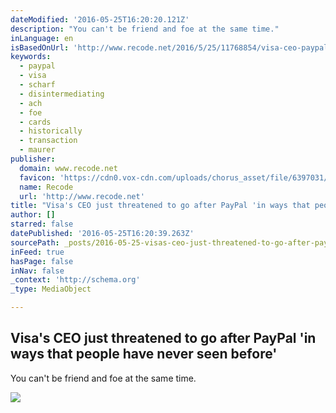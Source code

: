```yaml
---
dateModified: '2016-05-25T16:20:20.121Z'
description: "You can't be friend and foe at the same time."
inLanguage: en
isBasedOnUrl: 'http://www.recode.net/2016/5/25/11768854/visa-ceo-paypal-threat'
keywords:
  - paypal
  - visa
  - scharf
  - disintermediating
  - ach
  - foe
  - cards
  - historically
  - transaction
  - maurer
publisher:
  domain: www.recode.net
  favicon: 'https://cdn0.vox-cdn.com/uploads/chorus_asset/file/6397031/recode_favicon-64.0.png'
  name: Recode
  url: 'http://www.recode.net'
title: "Visa's CEO just threatened to go after PayPal 'in ways that people have never seen before'"
author: []
starred: false
datePublished: '2016-05-25T16:20:39.263Z'
sourcePath: _posts/2016-05-25-visas-ceo-just-threatened-to-go-after-paypal-in-ways-that.md
inFeed: true
hasPage: false
inNav: false
_context: 'http://schema.org'
_type: MediaObject

---
```

<article style=""><h1>Visa's CEO just threatened to go after PayPal 'in ways that people have never seen before'</h1><p>You can't be friend and foe at the same time.</p><img src="https://cdn0.vox-cdn.com/uploads/chorus_image/image/49673693/451216438.0.jpg" /></article>
